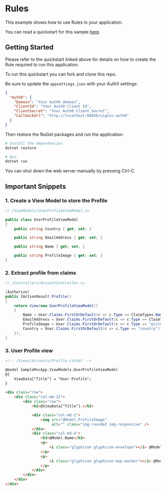# Rules

This example shows how to use Rules in your application.

You can read a quickstart for this sample [here](https://auth0.com/docs/quickstart/webapp/aspnet-core/07-rules). 

## Getting Started

Please refer to the quickstart linked above for details on how to create the Rule required to run this application.

To run this quickstart you can fork and clone this repo.

Be sure to update the `appsettings.json` with your Auth0 settings:

```json
{
  "Auth0": {
    "Domain": "Your Auth0 domain",
    "ClientId": "Your Auth0 Client Id",
    "ClientSecret": "Your Auth0 Client Secret",
    "CallbackUrl": "http://localhost:60856/signin-auth0"
  } 
}
```

Then restore the NuGet packages and run the application:

```bash
# Install the dependencies
dotnet restore

# Run
dotnet run
```

You can shut down the web server manually by pressing Ctrl-C.

## Important Snippets

### 1. Create a View Model to store the Profile

```csharp
// /ViewModels/UserProfileViewModel.cs

public class UserProfileViewModel
{
    public string Country { get; set; }

    public string EmailAddress { get; set; }

    public string Name { get; set; }

    public string ProfileImage { get; set; }
}
```

### 2. Extract profile from claims

```csharp
// /Controllers/AccountController.cs

[Authorize]
public IActionResult Profile()
{
    return View(new UserProfileViewModel()
    {
        Name = User.Claims.FirstOrDefault(c => c.Type == ClaimTypes.Name)?.Value,
        EmailAddress = User.Claims.FirstOrDefault(c => c.Type == ClaimTypes.Email)?.Value,
        ProfileImage = User.Claims.FirstOrDefault(c => c.Type == "picture")?.Value,
        Country = User.Claims.FirstOrDefault(c => c.Type == "country")?.Value
    });
}
```

### 3. User Profile view

```html
<!-- /Views/Accounts/Profile.cshtml -->

@model SampleMvcApp.ViewModels.UserProfileViewModel
@{
    ViewData["Title"] = "User Profile";
}

<div class="row">
    <div class="col-md-12">
        <div class="row">
            <h2>@ViewData["Title"].</h2>

            <div class="col-md-2">
                <img src="@Model.ProfileImage"
                     alt="" class="img-rounded img-responsive" />
            </div>
            <div class="col-md-4">
                <h3>@Model.Name</h3>
                <p>
                    <i class="glyphicon glyphicon-envelope"></i> @Model.EmailAddress
                </p>
                <p>
                    <i class="glyphicon glyphicon-map-marker"></i> @Model.Country
                </p>
            </div>
        </div>
    </div>
</div>
```